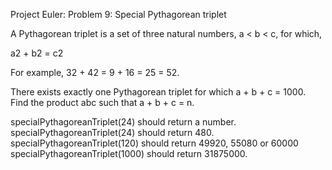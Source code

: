 Project Euler: Problem 9: Special Pythagorean triplet

A Pythagorean triplet is a set of three natural numbers, a < b < c, for which,

a2 + b2 = c2

For example, 32 + 42 = 9 + 16 = 25 = 52.

There exists exactly one Pythagorean triplet for which a + b + c = 1000. 
Find the product abc such that a + b + c = n.

specialPythagoreanTriplet(24) should return a number.
specialPythagoreanTriplet(24) should return 480.
specialPythagoreanTriplet(120) should return 49920, 55080 or 60000
specialPythagoreanTriplet(1000) should return 31875000.